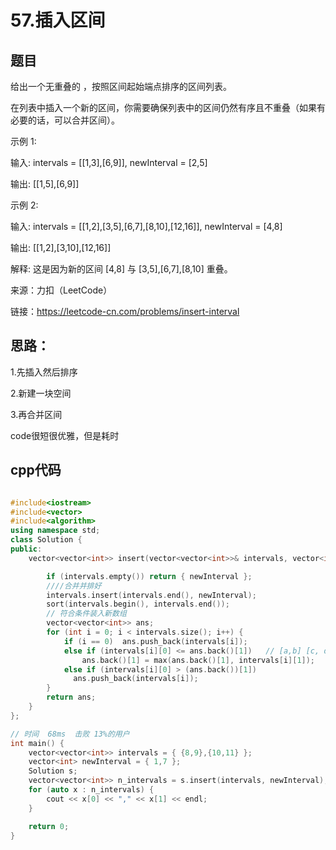# 57.插入区间
## 题目

给出一个无重叠的 ，按照区间起始端点排序的区间列表。

在列表中插入一个新的区间，你需要确保列表中的区间仍然有序且不重叠（如果有必要的话，可以合并区间）。

示例 1:

输入: intervals = [[1,3],[6,9]], newInterval = [2,5]

输出: [[1,5],[6,9]]

示例 2:

输入: intervals = [[1,2],[3,5],[6,7],[8,10],[12,16]], newInterval = [4,8]

输出: [[1,2],[3,10],[12,16]]

解释: 这是因为新的区间 [4,8] 与 [3,5],[6,7],[8,10] 重叠。

来源：力扣（LeetCode）

链接：https://leetcode-cn.com/problems/insert-interval

## 思路：
1.先插入然后排序

2.新建一块空间

3.再合并区间

code很短很优雅，但是耗时

## cpp代码

```Cpp

#include<iostream>
#include<vector>
#include<algorithm>
using namespace std;
class Solution {
public:
	vector<vector<int>> insert(vector<vector<int>>& intervals, vector<int>& newInterval) {

		if (intervals.empty()) return { newInterval };
		////合并并排好
		intervals.insert(intervals.end(), newInterval);
		sort(intervals.begin(), intervals.end());
		// 符合条件装入新数组
		vector<vector<int>> ans;
		for (int i = 0; i < intervals.size(); i++) {
			if (i == 0)  ans.push_back(intervals[i]);  
			else if (intervals[i][0] <= ans.back()[1])   // [a,b] [c, d]  c <= b 吗？
				ans.back()[1] = max(ans.back()[1], intervals[i][1]);        //b, d 取大的      
			else if (intervals[i][0] > (ans.back())[1])
			  ans.push_back(intervals[i]);
		}
		return ans;
	}
};

// 时间  68ms  击败 13%的用户
int main() {
	vector<vector<int>> intervals = { {8,9},{10,11} };
	vector<int> newInterval = { 1,7 };
	Solution s;
	vector<vector<int>> n_intervals = s.insert(intervals, newInterval);
	for (auto x : n_intervals) {
		cout << x[0] << "," << x[1] << endl;
	}

	return 0;
}

```

